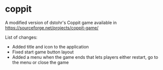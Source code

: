 # coppit
A modified version of dstohr's Coppit game available in https://sourceforge.net/projects/coppit-game/ 

List of changes:
- Added title and icon to the application
- Fixed start game button layout
- Added a menu when the game ends that lets players either restart, go to the menu or close the game
